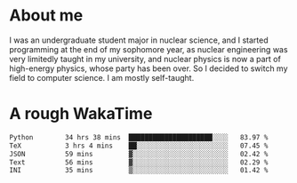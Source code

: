 # About me

I was an undergraduate student major in nuclear science, and I started programming at the end of my sophomore year, as nuclear engineering was very limitedly taught in my university, and nuclear physics is now a part of high-energy physics, whose party has been over. So I decided to switch my field to computer science. I am mostly self-taught.


# A rough WakaTime

<!--START_SECTION:waka-->

```txt
Python        34 hrs 38 mins  █████████████████████░░░░   83.97 %
TeX           3 hrs 4 mins    ██░░░░░░░░░░░░░░░░░░░░░░░   07.45 %
JSON          59 mins         ▓░░░░░░░░░░░░░░░░░░░░░░░░   02.42 %
Text          56 mins         ▓░░░░░░░░░░░░░░░░░░░░░░░░   02.29 %
INI           35 mins         ▒░░░░░░░░░░░░░░░░░░░░░░░░   01.42 %
```

<!--END_SECTION:waka-->
